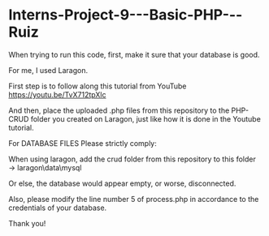 # Interns-Project-9---Basic-PHP---Ruiz

When trying to run this code, first, make it sure that your database is good.

For me, I used Laragon. 

First step is to follow along this tutorial from YouTube
https://youtu.be/TvX712tpXlc

And then, place the uploaded .php files from this repository to the PHP-CRUD folder you created on Laragon, just like how it is done in the Youtube tutorial.

For DATABASE FILES
Please strictly comply:

When using laragon, add the crud folder from this repository to this folder → laragon\data\mysql

Or else, the database would appear empty, or worse, disconnected.

Also, please modify the line number 5 of process.php in accordance to the credentials of your database.

Thank you!
